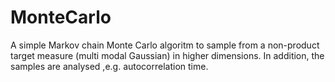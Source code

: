MonteCarlo
==========
A simple Markov chain Monte Carlo algoritm to sample from a non-product target measure (multi modal Gaussian) in higher dimensions. In addition, the samples are analysed ,e.g. autocorrelation time.
